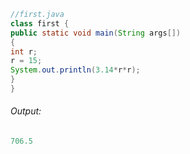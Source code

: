 ```java
//first.java
class first {
public static void main(String args[])
{
int r;
r = 15;
System.out.println(3.14*r*r);
}
}
```
###### Output:

```java
706.5
```
